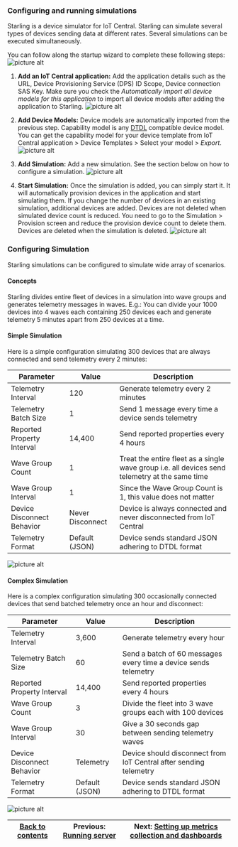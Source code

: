 ### Configuring and running simulations ###

Starling is a device simulator for IoT Central. Starling can simulate several types of devices sending data at
different rates. Several simulations can be executed simultaneously. 

You can follow along the startup wizard to complete these following steps:
![picture alt](assets/ux-start.png "Startup wizard")

1. **Add an IoT Central application:**  Add the application details such as the URL, Device Provisioning Service (DPS) ID Scope,
   Device connection SAS Key. Make sure you check the *Automatically import all device models for this application* to
   import all device models after adding the application to Starling.
   ![picture alt](assets/ux-addapp.png "Add Application")

2. **Add Device Models:** Device models are automatically imported from the previous step. Capability model is any 
   [DTDL](https://github.com/Azure/opendigitaltwins-dtdl/blob/master/DTDL/v2/dtdlv2.md) compatible device model.
   You can get the capability model for your device template from
   IoT Central application >  Device Templates > Select your model > *Export*.
   ![picture alt](assets/ux-addmodel.png "Add Device Model")
3. **Add Simulation:** Add a new simulation. See the section below on how to configure a simulation.
   ![picture alt](assets/ux-addsim.png "Add Simulation")
4. **Start Simulation:** Once the simulation is added, you can simply start it. It will automatically provision devices
   in the application and start simulating them. If you change the number of devices in an existing simulation,
   additional devices are added. Devices are not deleted when simulated device count is reduced.
   You need to go to the Simulation > Provision screen and reduce the provision device count to delete them. Devices
   are deleted when the simulation is deleted.
   ![picture alt](assets/ux-simrunning.png "Simulation Running")

### Configuring Simulation ###
Starling simulations can be configured to simulate wide array of scenarios. 

#### Concepts ####
Starling divides entire fleet of devices in a simulation into wave groups and generates telemetry messages in waves.
E.g.: You can divide your 1000 devices into 4 waves each containing 250 devices each and generate telemetry 5 minutes
apart from 250 devices at a time. 

#### Simple Simulation ####
Here is a simple configuration simulating 300 devices that are always connected and send telemetry every 2 minutes:

Parameter                  | Value            | Description
---------------------------|------------------|------------------------------------------------------------
Telemetry Interval         | 120              | Generate telemetry every 2 minutes
Telemetry Batch Size       | 1                | Send 1 message every time a device sends telemetry
Reported Property Interval | 14,400           | Send reported properties every 4 hours
Wave Group Count           | 1                | Treat the entire fleet as a single wave group i.e. all devices send telemetry at the same time
Wave Group Interval        | 1                | Since the Wave Group Count is 1, this value does not matter
Device Disconnect Behavior | Never Disconnect | Device is always connected and never disconnected from IoT Central
Telemetry Format           | Default (JSON)   | Device sends standard JSON adhering to DTDL format

![picture alt](assets/ux-simconfig-simple.png "Simple Simulation configuration")


#### Complex Simulation ####
Here is a complex configuration simulating 300 occasionally connected devices that send batched telemetry once an hour and disconnect:

Parameter                  | Value            | Description
---------------------------|------------------|------------------------------------------------------------
Telemetry Interval         | 3,600            | Generate telemetry every hour
Telemetry Batch Size       | 60               | Send a batch of 60 messages every time a device sends telemetry
Reported Property Interval | 14,400           | Send reported properties every 4 hours
Wave Group Count           | 3                | Divide the fleet into 3 wave groups each with 100 devices
Wave Group Interval        | 30               | Give a 30 seconds gap between sending telemetry waves 
Device Disconnect Behavior | Telemetry        | Device should disconnect from IoT Central after sending telemetry
Telemetry Format           | Default (JSON)   | Device sends standard JSON adhering to DTDL format

![picture alt](assets/ux-simconfig-complex.png "Complex Simulation configuration")


[Back to contents](../Readme.md)| Previous: [Running server](running.md) | Next: [Setting up metrics collection and dashboards](metrics.md)
---------------------------------|-------------------------------------------------------|------------------------------------
